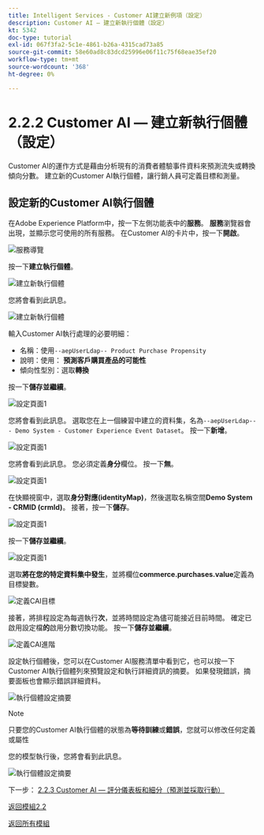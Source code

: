 ```yaml
---
title: Intelligent Services - Customer AI建立新例項（設定）
description: Customer AI — 建立新執行個體（設定）
kt: 5342
doc-type: tutorial
exl-id: 067f3fa2-5c1e-4861-b26a-4315cad73a85
source-git-commit: 58e60ad8c83dcd25996e06f11c75f68eae35ef20
workflow-type: tm+mt
source-wordcount: '368'
ht-degree: 0%

---
```


# 2.2.2 Customer AI — 建立新執行個體（設定）

Customer AI的運作方式是藉由分析現有的消費者體驗事件資料來預測流失或轉換傾向分數。 建立新的Customer AI執行個體，讓行銷人員可定義目標和測量。

## 設定新的Customer AI執行個體

在Adobe Experience Platform中，按一下左側功能表中的&#x200B;**服務**。 **服務**&#x200B;瀏覽器會出現，並顯示您可使用的所有服務。 在Customer AI的卡片中，按一下&#x200B;**開啟**。

![服務導覽](./images/navigatetoservice.png)

按一下&#x200B;**建立執行個體**。

![建立新執行個體](./images/createnewinstance.png)

您將會看到此訊息。

![建立新執行個體](./images/custai1.png)


輸入Customer AI執行處理的必要明細：

- 名稱：使用`--aepUserLdap-- Product Purchase Propensity`
- 說明：使用： **預測客戶購買產品的可能性**
- 傾向性型別：選取&#x200B;**轉換**

按一下&#x200B;**儲存並繼續**。

![設定頁面1](./images/setuppage1.png)

您將會看到此訊息。 選取您在上一個練習中建立的資料集，名為`--aepUserLdap-- - Demo System - Customer Experience Event Dataset`。 按一下&#x200B;**新增**。

![設定頁面1](./images/custai2.png)

您將會看到此訊息。 您必須定義&#x200B;**身分**&#x200B;欄位。 按一下&#x200B;**無**。

![設定頁面1](./images/custai2a.png)

在快顯視窗中，選取&#x200B;**身分對應(identityMap)**，然後選取名稱空間&#x200B;**Demo System - CRMID (crmId)**。 接著，按一下&#x200B;**儲存**。

![設定頁面1](./images/custai2b.png)

按一下&#x200B;**儲存並繼續**。

![設定頁面1](./images/custai2c.png)

選取&#x200B;**將在您的特定資料集中發生**，並將欄位&#x200B;**commerce.purchases.value**&#x200B;定義為目標變數。

![定義CAI目標](./images/caidefinegoal.png)

接著，將排程設定為每週執行&#x200B;**次**，並將時間設定為儘可能接近目前時間。 確定已啟用設定檔&#x200B;**的**&#x200B;啟用分數切換功能。 按一下&#x200B;**儲存並繼續**。

![定義CAI進階](./images/caiadvancepage.png)

設定執行個體後，您可以在Customer AI服務清單中看到它，也可以按一下Customer AI執行個體列來預覽設定和執行詳細資訊的摘要。 如果發現錯誤，摘要面板也會顯示錯誤詳細資料。

![執行個體設定摘要](./images/caiinstancesummary.png)

>[!NOTE]
>
>只要您的Customer AI執行個體的狀態為&#x200B;**等待訓練**&#x200B;或&#x200B;**錯誤**，您就可以修改任何定義或屬性

您的模型執行後，您將會看到此訊息。

![執行個體設定摘要](./images/caiinstancesummary1.png)


下一步： [2.2.3 Customer AI — 評分儀表板和細分（預測並採取行動）](./ex3.md)

[返回模組2.2](./intelligent-services.md)

[返回所有模組](./../../../overview.md)

